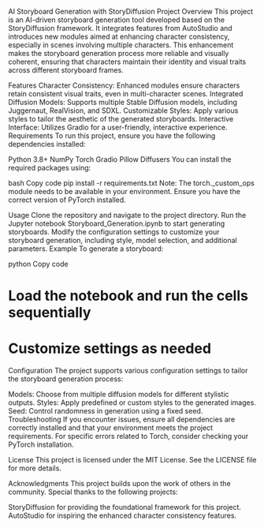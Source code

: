 AI Storyboard Generation with StoryDiffusion
Project Overview
This project is an AI-driven storyboard generation tool developed based on the StoryDiffusion framework. It integrates features from AutoStudio and introduces new modules aimed at enhancing character consistency, especially in scenes involving multiple characters. This enhancement makes the storyboard generation process more reliable and visually coherent, ensuring that characters maintain their identity and visual traits across different storyboard frames.

Features
Character Consistency: Enhanced modules ensure characters retain consistent visual traits, even in multi-character scenes.
Integrated Diffusion Models: Supports multiple Stable Diffusion models, including Juggernaut, RealVision, and SDXL.
Customizable Styles: Apply various styles to tailor the aesthetic of the generated storyboards.
Interactive Interface: Utilizes Gradio for a user-friendly, interactive experience.
Requirements
To run this project, ensure you have the following dependencies installed:

Python 3.8+
NumPy
Torch
Gradio
Pillow
Diffusers
You can install the required packages using:

bash
Copy code
pip install -r requirements.txt
Note: The torch._custom_ops module needs to be available in your environment. Ensure you have the correct version of PyTorch installed.

Usage
Clone the repository and navigate to the project directory.
Run the Jupyter notebook Storyboard_Generation.ipynb to start generating storyboards.
Modify the configuration settings to customize your storyboard generation, including style, model selection, and additional parameters.
Example
To generate a storyboard:

python
Copy code
# Load the notebook and run the cells sequentially
# Customize settings as needed
Configuration
The project supports various configuration settings to tailor the storyboard generation process:

Models: Choose from multiple diffusion models for different stylistic outputs.
Styles: Apply predefined or custom styles to the generated images.
Seed: Control randomness in generation using a fixed seed.
Troubleshooting
If you encounter issues, ensure all dependencies are correctly installed and that your environment meets the project requirements. For specific errors related to Torch, consider checking your PyTorch installation.

License
This project is licensed under the MIT License. See the LICENSE file for more details.

Acknowledgments
This project builds upon the work of others in the community. Special thanks to the following projects:

StoryDiffusion for providing the foundational framework for this project.
AutoStudio for inspiring the enhanced character consistency features.
